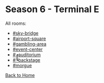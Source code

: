 # Season 6 - Terminal E

All rooms:
* [#sky-bridge](https://sonic4999.github.io/DH-Season-6-Archive/TerminalE/Danganronpa_%20Despair's%20Horizon%20-%20%E2%94%8F%E2%9C%A6%E2%9D%98%E0%BC%BBTerminal%20E%20(KG)%E0%BC%BA%E2%9D%98%E2%9C%A6%E2%94%93%20-%20sky-bridge%20[786959550959714324].html)
* [#airport-square](https://sonic4999.github.io/DH-Season-6-Archive/TerminalE/Danganronpa_%20Despair's%20Horizon%20-%20%E2%94%8F%E2%9C%A6%E2%9D%98%E0%BC%BBTerminal%20E%20(KG)%E0%BC%BA%E2%9D%98%E2%9C%A6%E2%94%93%20-%20airport-square%20[786959516125102120].html)
* [#gambling-area](https://sonic4999.github.io/DH-Season-6-Archive/TerminalE/Danganronpa_%20Despair's%20Horizon%20-%20%E2%94%8F%E2%9C%A6%E2%9D%98%E0%BC%BBTerminal%20E%20(KG)%E0%BC%BA%E2%9D%98%E2%9C%A6%E2%94%93%20-%20gambling-area%20[784107240923201617].html)
* [#event-center](https://sonic4999.github.io/DH-Season-6-Archive/TerminalE/Danganronpa_%20Despair's%20Horizon%20-%20%E2%94%8F%E2%9C%A6%E2%9D%98%E0%BC%BBTerminal%20E%20(KG)%E0%BC%BA%E2%9D%98%E2%9C%A6%E2%94%93%20-%20event-center%20[786959619175219241].html)
* [#┏auditorium](https://sonic4999.github.io/DH-Season-6-Archive/TerminalE/Danganronpa_%20Despair's%20Horizon%20-%20%E2%94%8F%E2%9C%A6%E2%9D%98%E0%BC%BBTerminal%20E%20(KG)%E0%BC%BA%E2%9D%98%E2%9C%A6%E2%94%93%20-%20%E2%94%8Fauditorium%20[786959845608652810].html)
* [#┗backstage](https://sonic4999.github.io/DH-Season-6-Archive/TerminalE/Danganronpa_%20Despair's%20Horizon%20-%20%E2%94%8F%E2%9C%A6%E2%9D%98%E0%BC%BBTerminal%20E%20(KG)%E0%BC%BA%E2%9D%98%E2%9C%A6%E2%94%93%20-%20%E2%94%97backstage%20[786959859635060776].html)
* [#morgue](https://sonic4999.github.io/DH-Season-6-Archive/TerminalE/Danganronpa_%20Despair's%20Horizon%20-%20%E2%94%8F%E2%9C%A6%E2%9D%98%E0%BC%BBTerminal%20E%20(KG)%E0%BC%BA%E2%9D%98%E2%9C%A6%E2%94%93%20-%20morgue%20[787049260445204510].html)

[Back to Home](https://sonic4999.github.io/DH-Season-6-Archive/Home)
